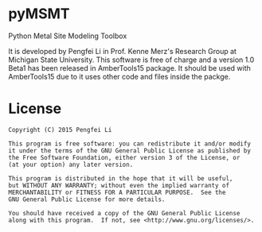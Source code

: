 # pyMSMT

Python Metal Site Modeling Toolbox

It is developed by Pengfei Li in Prof. Kenne Merz's Research Group at Michigan State University.
This software is free of charge and a version 1.0 Beta1 has been released in AmberTools15 package.
It should be used with AmberTools15 due to it uses other code and files inside the packge.

# License

    Copyright (C) 2015 Pengfei Li

    This program is free software: you can redistribute it and/or modify
    it under the terms of the GNU General Public License as published by
    the Free Software Foundation, either version 3 of the License, or
    (at your option) any later version.

    This program is distributed in the hope that it will be useful,
    but WITHOUT ANY WARRANTY; without even the implied warranty of
    MERCHANTABILITY or FITNESS FOR A PARTICULAR PURPOSE.  See the
    GNU General Public License for more details.

    You should have received a copy of the GNU General Public License
    along with this program.  If not, see <http://www.gnu.org/licenses/>.

